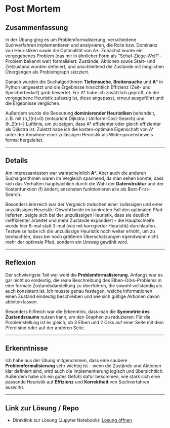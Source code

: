 # Post Mortem

## Zusammenfassung

In der Übung ging es um Problemformalisierung, verschiedene Suchverfahren implementieren und analysieren, die Rolle bzw. Dominanz von Heuristiken sowie die Optimalität von A*. Zunächst wurde ein vorgegebenes Problem (das mir in ähnlicher Form als "Schaf-Ziege-Wolf"-Problem bekannt war) formalisiert: Zustände, Aktionen sowie Start- und Zielzustand wurden definiert, und anschließend die Zustände mit möglichen Übergängen als Problemgraph skizziert.  

Danach wurden die Suchalgorithmen **Tiefensuche**, **Breitensuche** und **A*** in Python umgesetzt und die Ergebnisse hinsichtlich Effizienz (Zeit- und Speicherbedarf) grob bewertet. Für A* habe ich zusätzlich geprüft, ob die vorgegebene Heuristik zulässig ist, diese angepasst, erneut ausgeführt und die Ergebnisse verglichen.  

Außerdem wurde die Bedeutung **dominierender Heuristiken** behandelt, z. B. mit \(h_1(n)=0\) (entspricht Dijkstra / Uniform-Cost-Search) und \(h_2(n)=\) Luftlinie, um zu zeigen, dass A* effizienter oder gleich effizienter als Dijkstra ist. Zuletzt habe ich die kosten-optimale Eigenschaft von A* unter der Annahme einer zulässigen Heuristik als Widerspruchsbeweis formal hergeleitet.

---

## Details

Am interessantesten war wahrscheinlich **A***. Aber auch die anderen Suchalgorithmen waren im Vergleich spannend, da man sehen konnte, dass sich das Verhalten hauptsächlich durch die Wahl der **Datenstruktur** und der Kostenfunktion \(f\) ändert; ansonsten funktionieren alle als Best-First-Search.  

Besonders lehrreich war der Vergleich zwischen einer zulässigen und einer unzulässigen Heuristik: Obwohl beide im konkreten Fall den optimalen Pfad lieferten, zeigte sich bei der unzulässigen Heuristik, dass sie deutlich ineffizienter arbeitet und mehr Zustände expandiert – die Hauptschleife wurde hier 8-mal statt 3-mal (wie mit korrigierter Heuristik) durchlaufen. Testweise habe ich die unzulässige Heuristik noch weiter erhöht, um zu beobachten, dass bei noch größeren Überschätzungen irgendwann nicht mehr der optimale Pfad, sondern ein Umweg gewählt wird.

---

## Reflexion

Der schwierigste Teil war wohl die **Problemformalisierung**. Anfangs war es gar nicht so eindeutig, die reale Beschreibung des Elben-Orks-Problems in eine formale Zustandsdarstellung zu überführen, die sowohl vollständig als auch konsistent ist. Ich musste genau festlegen, welche Informationen einen Zustand eindeutig beschreiben und wie sich gültige Aktionen davon ableiten lassen.  

Besonders hilfreich war die Erkenntnis, dass man die **Symmetrie des Zustandsraums** nutzen kann, um den Graphen zu reduzieren: Für die Problemstellung ist es gleich, ob 3 Elben und 2 Orks auf einer Seite mit dem Pferd sind oder auf der anderen Seite.

---

## Erkenntnisse

Ich habe aus der Übung mitgenommen, dass eine saubere **Problemformalisierung** sehr wichtig ist – wenn die Zustände und Aktionen klar definiert sind, wird auch die Implementierung logisch und übersichtlich. Außerdem habe ich ein gutes Gefühl dafür bekommen, wie stark sich eine passende Heuristik auf **Effizienz** und **Korrektheit** von Suchverfahren auswirkt.

---

## Link zur Lösung / Repo

- Direktlink zur Lösung (Jupyter Notebook): [Lösung öffnen](https://github.com/Cpp-dino/hsbi_ki_portfolio/blob/94069ce7cec2e2acc185c3e6a7a2f048b142b472/aufgaben/ki_1_search.ipynb)  
